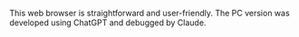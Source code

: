 This web browser is straightforward and user-friendly. The PC version was developed using ChatGPT and debugged by Claude.
